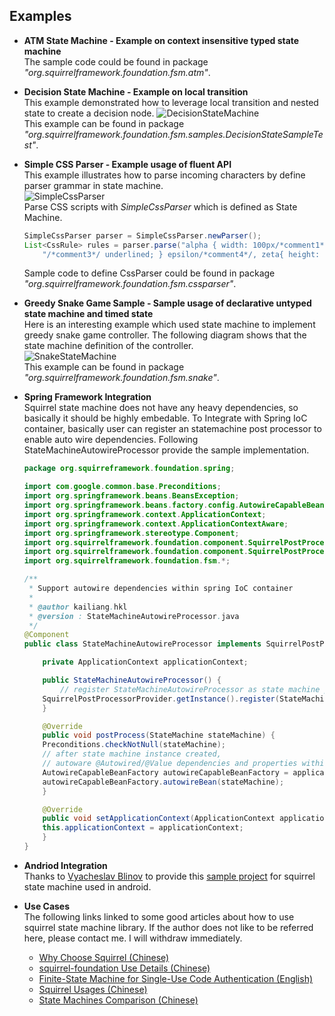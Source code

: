 Examples
---
* **ATM State Machine - Example on context insensitive typed state machine**  
The sample code could be found in package *"org.squirrelframework.foundation.fsm.atm"*.  

* **Decision State Machine - Example on local transition**  
	This example demonstrated how to leverage local transition and nested state to create a decision node.
	![DecisionStateMachine](http://hekailiang.github.io/squirrel/images/decisionfsm.png)  
	This example can be found in package *"org.squirrelframework.foundation.fsm.samples.DecisionStateSampleTest"*. 

* **Simple CSS Parser - Example usage of fluent API**  
	This example illustrates how to parse incoming characters by define parser grammar in state machine.  
	![SimpleCssParser](http://hekailiang.github.io/squirrel/images/SimpleCssParser.png)  
	Parse CSS scripts with *SimpleCssParser* which is defined as State Machine.
	```java
	SimpleCssParser parser = SimpleCssParser.newParser();
    List<CssRule> rules = parser.parse("alpha { width: 100px/*comment1*/; /*comment2*/text-decoration: " + 
    	"/*comment3*/ underlined; } epsilon/*comment4*/, zeta{ height: 34px; } ");
	```
	Sample code to define CssParser could be found in package *"org.squirrelframework.foundation.fsm.cssparser"*.

* **Greedy Snake Game Sample - Sample usage of declarative untyped state machine and timed state**  
	Here is an interesting example which used state machine to implement greedy snake game 	controller. The following diagram shows that the state machine definition of the controller.   
	![SnakeStateMachine](http://hekailiang.github.io/squirrel/images/SnakeGame.png)  
	This example can be found in package *"org.squirrelframework.foundation.fsm.snake"*. 

* **Spring Framework Integration**  
Squirrel state machine does not have any heavy dependencies, so basically it should be highly embedable. To Integrate with Spring IoC container, basically user can register an statemachine post processor to enable auto wire dependencies. Following StateMachineAutowireProcessor provide the sample implementation.
	```java
	package org.squirreframework.foundation.spring;

	import com.google.common.base.Preconditions;
	import org.springframework.beans.BeansException;
	import org.springframework.beans.factory.config.AutowireCapableBeanFactory;
	import org.springframework.context.ApplicationContext;
	import org.springframework.context.ApplicationContextAware;
	import org.springframework.stereotype.Component;
	import org.squirrelframework.foundation.component.SquirrelPostProcessor;
	import org.squirrelframework.foundation.component.SquirrelPostProcessorProvider;
	import org.squirrelframework.foundation.fsm.*;

	/**
	 * Support autowire dependencies within spring IoC container
	 *
	 * @author kailiang.hkl
	 * @version : StateMachineAutowireProcessor.java
	 */
	@Component
	public class StateMachineAutowireProcessor implements SquirrelPostProcessor<StateMachine>, ApplicationContextAware {

	    private ApplicationContext applicationContext;

	    public StateMachineAutowireProcessor() {
	        // register StateMachineAutowireProcessor as state machine post processor
		SquirrelPostProcessorProvider.getInstance().register(StateMachine.class, this);
	    }

	    @Override
	    public void postProcess(StateMachine stateMachine) {
		Preconditions.checkNotNull(stateMachine);
		// after state machine instance created, 
		// autoware @Autowired/@Value dependencies and properties within state machine class
		AutowireCapableBeanFactory autowireCapableBeanFactory = applicationContext.getAutowireCapableBeanFactory();
		autowireCapableBeanFactory.autowireBean(stateMachine);
	    }

	    @Override
	    public void setApplicationContext(ApplicationContext applicationContext) throws BeansException {
		this.applicationContext = applicationContext;
	    }
	}
	```  

* **Andriod Integration**   
Thanks to [Vyacheslav Blinov](https://github.com/dant3) to provide this [sample project](https://github.com/dant3/squirrel-android-example) for squirrel state machine used in android.

* **Use Cases**  
The following links linked to some good articles about how to use squirrel state machine library. If the author does not like to be referred here, please contact me. I will withdraw immediately.  
	* [Why Choose Squirrel (Chinese)](http://www.timguan.net/2017/06/19/%E7%8A%B6%E6%80%81%E6%9C%BA%E5%BC%95%E6%93%8E%E9%80%89%E5%9E%8B/)  
	* [squirrel-foundation Use Details (Chinese)](http://www.timguan.net/2017/06/21/squirrel-foundation%E7%8A%B6%E6%80%81%E6%9C%BA%E7%9A%84%E4%BD%BF%E7%94%A8%E7%BB%86%E8%8A%82/#more)   
	* [Finite-State Machine for Single-Use Code Authentication (English)](http://www.ebaytechblog.com/2016/08/30/finite-state-machine-for-single-use-code-authentication/)   
	* [Squirrel Usages (Chinese)](http://www.yangguo.info/2015/02/01/squirrel/)  
	* [State Machines Comparison (Chinese)](http://www.jianshu.com/p/3ca1ff2d7344)  
